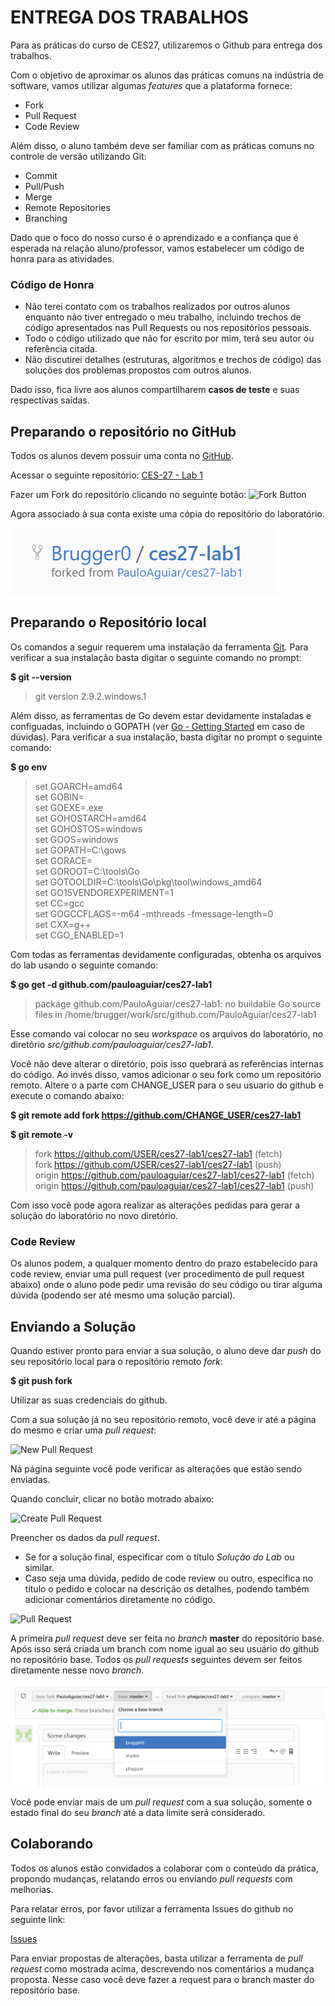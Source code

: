 # ENTREGA DOS TRABALHOS
Para as práticas do curso de CES27, utilizaremos o Github para entrega dos trabalhos.

Com o objetivo de aproximar os alunos das práticas comuns na indústria de software, vamos utilizar algumas *features* que a plataforma fornece:
 * Fork
 * Pull Request
 * Code Review 

Além disso, o aluno também deve ser familiar com as práticas comuns no controle de versão utilizando Git:
 * Commit
 * Pull/Push
 * Merge
 * Remote Repositories
 * Branching

Dado que o foco do nosso curso é o aprendizado e a confiança que é esperada na relação aluno/professor, vamos estabelecer um código de honra para as atividades.

### Código de Honra
 * Não terei contato com os trabalhos realizados por outros alunos enquanto não tiver entregado o meu trabalho, incluindo trechos de código apresentados nas Pull Requests ou nos repositórios pessoais.
 * Todo o código utilizado que não for escrito por mim, terá seu autor ou referência citada.
 * Não discutirei detalhes (estruturas, algoritmos e trechos de código) das soluções dos problemas propostos com outros alunos.
 
Dado isso, fica livre aos alunos compartilharem **casos de teste** e suas respectivas saídas.

## Preparando o repositório no GitHub

Todos os alunos devem possuir uma conta no [GitHub](https://github.com).

Acessar o seguinte repositório: [CES-27 - Lab 1](https://github.com/PauloAguiar/ces27-lab1)

Fazer um Fork do repositório clicando no seguinte botão: ![Fork Button](https://help.github.com/assets/images/help/repository/fork_button.jpg)

Agora associado à sua conta existe uma cópia do repositório do laboratório.

![Forked Repository](doc/forked-repo.PNG?raw=true)
## Preparando o Repositório local

Os comandos a seguir requerem uma instalação da ferramenta [Git](https://git-scm.com/). Para verificar a sua instalação basta digitar o seguinte comando no prompt:

**$ git --version**
>git version 2.9.2.windows.1

Além disso, as ferramentas de Go devem estar devidamente instaladas e configuadas, incluindo o GOPATH (ver [Go - Getting Started](https://golang.org/doc/install) em caso de dúvidas). Para verificar a sua instalação, basta digitar no prompt o seguinte comando:

**$ go env**
>set GOARCH=amd64  
>set GOBIN=  
>set GOEXE=.exe  
>set GOHOSTARCH=amd64  
>set GOHOSTOS=windows  
>set GOOS=windows  
>set GOPATH=C:\gows  
>set GORACE=  
>set GOROOT=C:\tools\Go  
>set GOTOOLDIR=C:\tools\Go\pkg\tool\windows_amd64  
>set GO15VENDOREXPERIMENT=1  
>set CC=gcc  
>set GOGCCFLAGS=-m64 -mthreads -fmessage-length=0  
>set CXX=g++  
>set CGO_ENABLED=1  

Com todas as ferramentas devidamente configuradas, obtenha os arquivos do lab usando o seguinte comando:

**$ go get -d github.com/pauloaguiar/ces27-lab1**
> package github.com/PauloAguiar/ces27-lab1: no buildable Go source files in /home/brugger/work/src/github.com/PauloAguiar/ces27-lab1

Esse comando vai colocar no seu *workspace* os arquivos do laboratório, no diretório *src/github.com/pauloaguiar/ces27-lab1*.

Você não deve alterar o diretório, pois isso quebrará as referências internas do código. Ao invés disso, vamos adicionar o seu fork como um repositório remoto. Altere o a parte com CHANGE_USER para o seu usuario do github e execute o comando abaixo:

**$ git remote add fork https://github.com/CHANGE_USER/ces27-lab1**

**$ git remote -v**
>fork   https://github.com/USER/ces27-lab1/ces27-lab1 (fetch)  
>fork   https://github.com/USER/ces27-lab1/ces27-lab1 (push)  
>origin https://github.com/pauloaguiar/ces27-lab1/ces27-lab1 (fetch)  
>origin https://github.com/pauloaguiar/ces27-lab1/ces27-lab1 (push)  

Com isso você pode agora realizar as alterações pedidas para gerar a solução do laboratório no novo diretório.

### Code Review

Os alunos podem, a qualquer momento dentro do prazo estabelecido para code review, enviar uma pull request (ver procedimento de pull request abaixo) onde o aluno pode pedir uma revisão do seu código ou tirar alguma dúvida (podendo ser até mesmo uma solução parcial).

## Enviando a Solução

Quando estiver pronto para enviar a sua solução, o aluno deve dar *push* do seu repositório local para o repositório remoto *fork*:

**$ git push fork**

Utilizar as suas credenciais do github.

Com a sua solução já no seu repositório remoto, você deve ir até a página do mesmo e criar uma *pull request*:

![New Pull Request](https://help.github.com/assets/images/help/pull_requests/pull-request-start-review-button.png)

Ná página seguinte você pode verificar as alterações que estão sendo enviadas.

Quando concluir, clicar no botão motrado abaixo:

![Create Pull Request](https://help.github.com/assets/images/help/pull_requests/pull-request-click-to-create.png)

Preencher os dados da *pull request*.

 * Se for a solução final, especificar com o título *Solução do Lab* ou similar.
 * Caso seja uma dúvida, pedido de code review ou outro, especifica no título o pedido e colocar na descrição os detalhes, podendo também adicionar comentários diretamente no código.

![Pull Request](https://help.github.com/assets/images/help/pull_requests/pullrequest-description.png)

A primeira *pull request* deve ser feita no *branch* **master** do repositório base. Após isso será criada um branch com nome igual ao seu usuário do github no repositório base. Todos os *pull requests* seguintes devem ser feitos diretamente nesse novo *branch*.

![Branches](doc/branches.PNG?raw=true)

Você pode enviar mais de um *pull request* com a sua solução, somente o estado final do seu *branch* até a data limite será considerado.

## Colaborando

Todos os alunos estão convidados a colaborar com o conteúdo da prática, propondo mudanças, relatando erros ou enviando *pull requests* com melhorias.

Para relatar erros, por favor utilizar a ferramenta Issues do github no seguinte link:

[Issues](https://github.com/PauloAguiar/ces27-lab1/issues)

Para enviar propostas de alterações, basta utilizar a ferramenta de *pull request* como mostrada acima, descrevendo nos comentários a mudança proposta. Nesse caso você deve fazer a request para o branch master do repositório base.